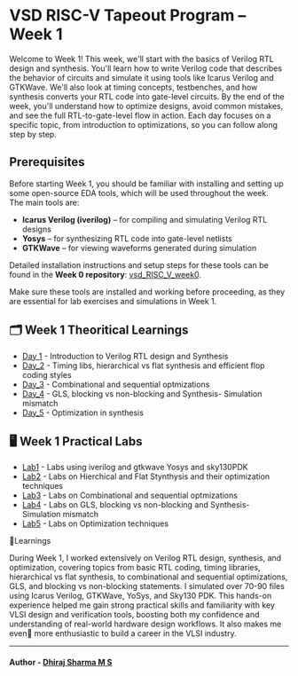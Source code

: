 # VSD RISC-V Tapeout Program – Week 1 

Welcome to Week 1! This week, we'll start with the basics of Verilog RTL design and synthesis. You'll learn how to write Verilog code that describes the behavior of circuits and simulate it using tools like Icarus Verilog and GTKWave. We'll also look at timing concepts, testbenches, and how synthesis converts your RTL code into gate-level circuits. By the end of the week, you'll understand how to optimize designs, avoid common mistakes, and see the full RTL-to-gate-level flow in action. Each day focuses on a specific topic, from introduction to optimizations, so you can follow along step by step.

## Prerequisites 

Before starting Week 1, you should be familiar with installing and setting up some open-source EDA tools, which will be used throughout the week.  
The main tools are:  
- **Icarus Verilog (iverilog)** – for compiling and simulating Verilog RTL designs  
- **Yosys** – for synthesizing RTL code into gate-level netlists  
- **GTKWave** – for viewing waveforms generated during simulation

Detailed installation instructions and setup steps for these tools can be found in the **Week 0 repository**:  [vsd_RISC_V_week0](https://github.com/Dhiraj4-alt/vsd_RISC_V_week0).  

Make sure these tools are installed and working before proceeding, as they are essential for lab exercises and simulations in Week 1.

## 🗂 Week 1 Theoritical Learnings

- [Day 1](https://github.com/Dhiraj4-alt/vsd_RISC_V_week1/tree/Day1) - Introduction to Verilog RTL design and Synthesis
- [Day_2](https://github.com/Dhiraj4-alt/vsd_RISC_V_week1/tree/Day2) - Timing libs, hierarchical vs flat synthesis and efficient flop coding styles
- [Day_3](https://github.com/Dhiraj4-alt/vsd_RISC_V_week1/tree/Day3) - Combinational and sequential optmizations
- [Day_4](https://github.com/Dhiraj4-alt/vsd_RISC_V_week1/tree/Day4) - GLS, blocking vs non-blocking and Synthesis- Simulation mismatch
- [Day_5](https://github.com/Dhiraj4-alt/vsd_RISC_V_week1/tree/Day5) - Optimization in synthesis


## 🖥 Week 1 Practical Labs 
- [Lab1](https://github.com/Dhiraj4-alt/vsd_RISC_V_week1/tree/day1_Labs) - Labs using iverilog and gtkwave Yosys and sky130PDK
- [Lab2](https://github.com/Dhiraj4-alt/vsd_RISC_V_week1/tree/day2_Labs) - Labs on Hierchical and Flat Stynthysis and their optimization techniques
- [Lab3](https://github.com/Dhiraj4-alt/vsd_RISC_V_week1/tree/day3_Labs) - Labs on Combinational and sequential optmizations 
- [Lab4](https://github.com/Dhiraj4-alt/vsd_RISC_V_week1/tree/day4_Labs) - Labs on GLS, blocking vs non-blocking and Synthesis- Simulation mismatch
- [Lab5](https://github.com/Dhiraj4-alt/vsd_RISC_V_week1/tree/day5_Labs) - Labs on Optimization techniques


📝Learnings

During Week 1, I worked extensively on Verilog RTL design, synthesis, and optimization, covering topics from basic RTL coding, timing libraries, hierarchical vs flat synthesis, to combinational and sequential optimizations, GLS, and blocking vs non-blocking statements. I simulated over 70-90 files using Icarus Verilog, GTKWave, YoSys, and Sky130 PDK. This hands-on experience helped me gain strong practical skills and familiarity with key VLSI design and verification tools, boosting both my confidence and understanding of real-world hardware design workflows. It also makes me even🚀 more enthusiastic to build a career in the VLSI industry.

-----

#### Author - [Dhiraj Sharma M S]()
  
